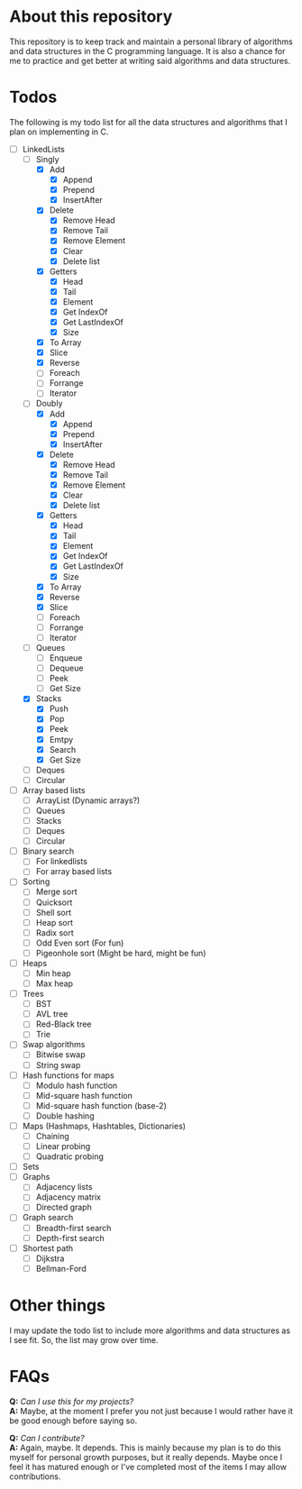 # About this repository

This repository is to keep track and maintain a personal library of algorithms and data structures in the C programming language. It is also a chance for me to practice and get better at writing said algorithms and data structures.

# Todos

The following is my todo list for all the data structures and algorithms that I plan on implementing in C.

- [ ] LinkedLists
	- [ ] Singly 
		- [x] Add
			- [x] Append
			- [x] Prepend
			- [x] InsertAfter
		- [x] Delete
			- [x] Remove Head
			- [x] Remove Tail
			- [x] Remove Element
			- [x] Clear
			- [x] Delete list
		- [x] Getters
			- [x] Head
			- [x] Tail
			- [x] Element
			- [x] Get IndexOf
			- [x] Get LastIndexOf
			- [x] Size
		- [x] To Array
		- [x] Slice
		- [x] Reverse
		- [ ] Foreach
		- [ ] Forrange
		- [ ] Iterator
	- [ ] Doubly
		- [x] Add
			- [x] Append
			- [x] Prepend
			- [x] InsertAfter
		- [x] Delete
			- [x] Remove Head
			- [x] Remove Tail
			- [x] Remove Element
			- [x] Clear
			- [x] Delete list
		- [x] Getters
			- [x] Head
			- [x] Tail
			- [x] Element
			- [x] Get IndexOf
			- [x] Get LastIndexOf
			- [x] Size
		- [x] To Array
		- [x] Reverse
		- [x] Slice
		- [ ] Foreach
		- [ ] Forrange
		- [ ] Iterator
	- [ ] Queues
		- [ ] Enqueue
		- [ ] Dequeue
		- [ ] Peek
		- [ ] Get Size
	- [x] Stacks
		- [x] Push
		- [x] Pop
		- [x] Peek
		- [x] Emtpy
		- [x] Search
		- [x] Get Size
	- [ ] Deques
	- [ ] Circular
- [ ] Array based lists
	- [ ] ArrayList (Dynamic arrays?)
	- [ ] Queues
	- [ ] Stacks
	- [ ] Deques
	- [ ] Circular
- [ ] Binary search
	- [ ] For linkedlists
	- [ ] For array based lists
- [ ] Sorting
	- [ ] Merge sort
	- [ ] Quicksort
	- [ ] Shell sort
	- [ ] Heap sort
	- [ ] Radix sort
	- [ ] Odd Even sort (For fun)
	- [ ] Pigeonhole sort (Might be hard, might be fun)
- [ ] Heaps
	- [ ] Min heap
	- [ ] Max heap
- [ ] Trees
	- [ ] BST
	- [ ] AVL tree
	- [ ] Red-Black tree
	- [ ] Trie
- [ ] Swap algorithms
	- [ ] Bitwise swap
	- [ ] String swap
- [ ] Hash functions for maps
	- [ ] Modulo hash function
	- [ ] Mid-square hash function
	- [ ] Mid-square hash function (base-2)
	- [ ] Double hashing
- [ ] Maps (Hashmaps, Hashtables, Dictionaries)
	- [ ] Chaining
	- [ ] Linear probing
	- [ ] Quadratic probing
- [ ] Sets
- [ ] Graphs
	- [ ] Adjacency lists
	- [ ] Adjacency matrix
	- [ ] Directed graph
- [ ] Graph search
	- [ ] Breadth-first search
	- [ ] Depth-first search
- [ ] Shortest path
	- [ ] Dijkstra
	- [ ] Bellman-Ford

# Other things

I may update the todo list to include more algorithms and data structures as I see fit. So, the list may grow over time.

# FAQs

**Q:** *Can I use this for my projects?*<br/>
**A:** Maybe, at the moment I prefer you not just because I would rather have it be good enough before saying so.<br/>

**Q:** *Can I contribute?*<br/>
**A:** Again, maybe. It depends. This is mainly because my plan is to do this myself for personal growth purposes, but it really depends. Maybe once I feel it has matured enough or I've completed most of the items I may allow contributions.
